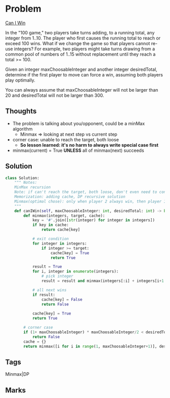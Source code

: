 # Problem
[Can I Win](https://leetcode.com/problems/can-i-win)

In the "100 game," two players take turns adding, to a running total, any integer from 1..10. The player who first causes the running total to reach or exceed 100 wins.
What if we change the game so that players cannot re-use integers?
For example, two players might take turns drawing from a common pool of numbers of 1..15 without replacement until they reach a total >= 100.

Given an integer maxChoosableInteger and another integer desiredTotal, determine if the first player to move can force a win, assuming both players play optimally.

You can always assume that maxChoosableInteger will not be larger than 20 and desiredTotal will not be larger than 300.
## Thoughts
- The problem is talking about you/opponent, could be a minMax algorithm
  - Minmax => looking at next step vs current step 
- corner case: unable to reach the target, both loose
  - __So lesson learned: it's no harm to always write special case first__
- minmax(current) = True **UNLESS** all of minmax(next) succeeds

## Solution
```python
class Solution:
    """ Notes:
    MinMax recursion
    Note: if can't reach the target, both loose, don't even need to consider the minmax. this is a special case.
    Memorization: adding cache, DP recursive solution
    Minmax(optimal chose): only when player 2 always win, then player 1 will loose, as long as player 2 lose on one choice, player 1 will select that
    """    
    def canIWin(self, maxChoosableInteger: int, desiredTotal: int) -> bool:
        def minmax(integers, target, cache):
            key = '#'.join([str(integer) for integer in integers])
            if key in cache:
                return cache[key]

            # exit condition
            for integer in integers:
                if integer >= target:
                    cache[key] = True
                    return True

            result = True
            for i, integer in enumerate(integers):
                # pick integer
                result = result and minmax(integers[:i] + integers[i+1:], target - integer, cache)

            # all next wins 
            if result:
                cache[key] = False
                return False
                
            cache[key] = True
            return True

        # corner case
        if (1+ maxChoosableInteger) * maxChoosableInteger/2 < desiredTotal:
            return False 
        cache = {}
        return minmax([i for i in range(1, maxChoosableInteger+1)], desiredTotal, cache)
```
## Tags
Minmax|DP
## Marks
[comment]: <timestamp:2019-07-13>
